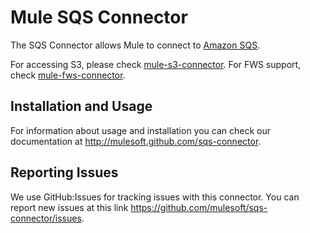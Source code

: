 Mule SQS Connector
=========================

The SQS Connector allows Mule to connect to [Amazon SQS](http://aws.amazon.com/sqs/).

For accessing S3, please check [mule-s3-connector](https://github.com/mulesoft/s3-connector). For FWS support, check [mule-fws-connector](https://github.com/mulesoft/fws-connector).



Installation and Usage
----------------------

For information about usage and installation you can check our documentation at http://mulesoft.github.com/sqs-connector.

Reporting Issues
----------------

We use GitHub:Issues for tracking issues with this connector. You can report new issues at this link https://github.com/mulesoft/sqs-connector/issues.

